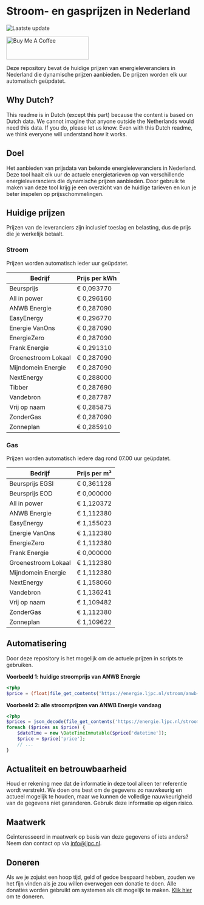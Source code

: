 # Stroom- en gasprijzen in Nederland

![Laatste update](https://img.shields.io/badge/laatste%20update-2023--09--12%2023%3A00%20CET-brightgreen)

<a href="https://www.buymeacoffee.com/Lars-" target="_blank"><img src="https://cdn.buymeacoffee.com/buttons/v2/default-orange.png" alt="Buy Me A Coffee" height="60" style="height: 60px !important;width: 217px !important;" ></a>

Deze repository bevat de huidige prijzen van energieleveranciers in Nederland die dynamische prijzen aanbieden. De prijzen worden elk uur automatisch geüpdatet.

## Why Dutch?

This readme is in Dutch (except this part) because the content is based on Dutch data. We cannot imagine that anyone outside the Netherlands would need this data. If you do, please let us know. Even with this Dutch readme, we think
everyone will understand how it works.

## Doel

Het aanbieden van prijsdata van bekende energieleveranciers in Nederland. Deze tool haalt elk uur de actuele energietarieven op van verschillende energieleveranciers die dynamische prijzen aanbieden. Door gebruik te maken van deze tool
krijg je een overzicht van de huidige tarieven en kun je beter inspelen op prijsschommelingen.

## Huidige prijzen

Prijzen van de leveranciers zijn inclusief toeslag en belasting, dus de prijs die je werkelijk betaalt.

### Stroom

Prijzen worden automatisch ieder uur geüpdatet.

 Bedrijf | Prijs per kWh 
---------|---------------
Beursprijs | € 0,093770
All in power | € 0,296160
ANWB Energie | € 0,287090
EasyEnergy | € 0,296770
Energie VanOns | € 0,287090
EnergieZero | € 0,287090
Frank Energie | € 0,291310
Groenestroom Lokaal | € 0,287090
Mijndomein Energie | € 0,287090
NextEnergy | € 0,288000
Tibber | € 0,287690
Vandebron | € 0,287787
Vrij op naam | € 0,285875
ZonderGas | € 0,287090
Zonneplan | € 0,285910


### Gas

Prijzen worden automatisch iedere dag rond 07.00 uur geüpdatet.

 Bedrijf | Prijs per m³ 
---------|--------------
Beursprijs EGSI | € 0,361128
Beursprijs EOD | € 0,000000
All in power | € 1,120372
ANWB Energie | € 1,112380
EasyEnergy | € 1,155023
Energie VanOns | € 1,112380
EnergieZero | € 1,112380
Frank Energie | € 0,000000
Groenestroom Lokaal | € 1,112380
Mijndomein Energie | € 1,112380
NextEnergy | € 1,158060
Vandebron | € 1,136241
Vrij op naam | € 1,109482
ZonderGas | € 1,112380
Zonneplan | € 1,109622


## Automatisering

Door deze repository is het mogelijk om de actuele prijzen in scripts te gebruiken.

**Voorbeeld 1: huidige stroomprijs van ANWB Energie**

```php
<?php
$price = (float)file_get_contents('https://energie.ljpc.nl/stroom/anwb-energie-nu.txt');

```

**Voorbeeld 2: alle stroomprijzen van ANWB Energie vandaag**

```php
<?php
$prices = json_decode(file_get_contents('https://energie.ljpc.nl/stroom/all-in-power-vandaag.json'),true);
foreach ($prices as $price) {
    $dateTime = new \DateTimeImmutable($price['datetime']);
    $price = $price['price'];
    // ...
}
```

## Actualiteit en betrouwbaarheid

Houd er rekening mee dat de informatie in deze tool alleen ter referentie wordt verstrekt. We doen ons best om de gegevens zo nauwkeurig en actueel mogelijk te houden, maar we kunnen de volledige nauwkeurigheid van de gegevens niet
garanderen. Gebruik deze informatie op eigen risico.

## Maatwerk

Geïnteresseerd in maatwerk op basis van deze gegevens of iets anders? Neem dan contact op
via [info@ljpc.nl](mailto:info@ljpc.nl?subject=Energie%20prijzen).

## Doneren

Als we je zojuist een hoop tijd, geld of gedoe bespaard hebben, zouden we het fijn vinden als je zou willen overwegen een
donatie te doen. Alle donaties worden gebruikt om systemen als dit mogelijk te
maken. [Klik hier](https://www.buymeacoffee.com/Lars-) om te doneren.
